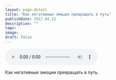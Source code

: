 ```yaml
---
layout: page-detail
title: "Как негативные эмоции превращать в путь"
publishDate: 2017.04.12
description: ""
tags:
image:
draft: false
---
```


<audio title="2017.04.12 - Как негативные эмоции превращать в путь.mp3" src="/upload/iblock/18e/18eedfcb3cfaf7caf6b0b579dca577a2.mp3" controls=""></audio>

 Как негативные эмоции превращать в путь. 

  
